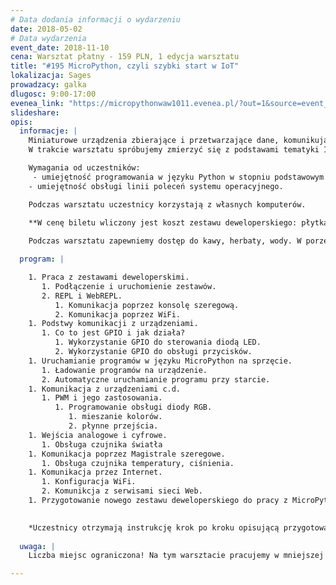 ```yaml
---
# Data dodania informacji o wydarzeniu
date: 2018-05-02
# Data wydarzenia
event_date: 2018-11-10
cena: Warsztat płatny - 159 PLN, 1 edycja warsztatu
title: "#195 MicroPython, czyli szybki start w IoT"
lokalizacja: Sages
prowadzacy: galka
dlugosc: 9:00-17:00
evenea_link: "https://micropythonwaw1011.evenea.pl/?out=1&source=event_iframe"
slideshare:
opis:
  informacje: |
    Miniaturowe urządzenia zbierające i przetwarzające dane, komunikujące się przez Internet to już nie element science-fiction, to otaczająca nas rzeczywistość. Ilość urządzeń typu "smart" wzrasta lawinowo. 
    W trakcie warsztatu spróbujemy zmierzyć się z podstawami tematyki IoT (Internet of Things). Z pomocą zestawów deweloperskich opartych o znany mikrokontroler ESP8266 i języka MicroPython, poznamy elementy interakcji z urządzeniami zewnętrznymi: odczyt, zapis i przetwarzanie danych oraz komunikację przez Internet przy pomocy WiFi.

    Wymagania od uczestników:
     - umiejętność programowania w języku Python w stopniu podstawowym obejmująca zagadnienia: typy danych, funkcje, pętle i instrukcje sterujące (`while`, `for`, `if`), używanie gotowych modułów
    - umiejętność obsługi linii poleceń systemu operacyjnego.

    Podczas warsztatu uczestnicy korzystają z własnych komputerów.

    **W cenę biletu wliczony jest koszt zestawu deweloperskiego: płytka, czujnik, kable, kabel USB. Po zakończeniu warsztatu, zestaw ten jest własnością uczestnika. Podczas tego warsztatu, ze względu na jego specyfikę, pracujemy w mniejszej grupie - max. 15 osób.**
  
    Podczas warsztatu zapewniemy dostęp do kawy, herbaty, wody. W porze obiadowej zapewniamy pizzę w wersji mięsnej lub wegatariańskiej.

  program: |

    1. Praca z zestawami deweloperskimi.
       1. Podłączenie i uruchomienie zestawów.
       2. REPL i WebREPL.
          1. Komunikacja poprzez konsolę szeregową.
          2. Komunikacja poprzez WiFi.
    1. Podstwy komunikacji z urządzeniami.
       1. Co to jest GPIO i jak działa?
          1. Wykorzystanie GPIO do sterowania diodą LED.
          2. Wykorzystanie GPIO do obsługi przycisków.
    1. Uruchamianie programów w języku MicroPython na sprzęcie.
       1. Ładowanie programów na urządzenie.
       2. Automatyczne uruchamianie programu przy starcie.
    1. Komunikacja z urządzeniami c.d.
       1. PWM i jego zastosowania.
          1. Programowanie obsługi diody RGB.
             1. mieszanie kolorów.
             2. płynne przejścia.
    1. Wejścia analogowe i cyfrowe.
       1. Obsługa czujnika światła
    1. Komunikacja poprzez Magistrale szeregowe.
       1. Obsługa czujnika temperatury, ciśnienia.
    1. Komunikacja przez Internet.
       1. Konfiguracja WiFi.
       2. Komunikcja z serwisami sieci Web.
    1. Przygotowanie nowego zestawu deweloperskiego do pracy z MicroPython*

  
    *Uczestnicy otrzymają instrukcję krok po kroku opisującą przygotowanie nowego zestawu. W przypadku braku wystarczającej ilości czasu temat może nie zostać przećwiczony "na żywo". 
  
  uwaga: |
    Liczba miejsc ograniczona! Na tym warsztacie pracujemy w mniejszej grupie, max. 15 osób. Organizator zastrzega sobie prawo do zmiany lokalizacji wydarzenia oraz jego odwołania w przypadku niezgłoszenia się minimalnej liczby uczestników.

---
```


